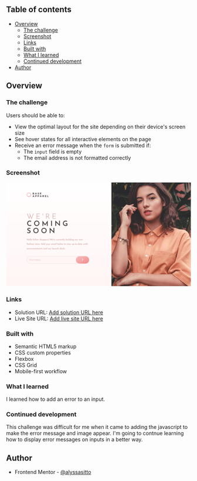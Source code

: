 ## Table of contents

- [Overview](#overview)
  - [The challenge](#the-challenge)
  - [Screenshot](#screenshot)
  - [Links](#links)
  - [Built with](#built-with)
  - [What I learned](#what-i-learned)
  - [Continued development](#continued-development)
- [Author](#author)

## Overview

### The challenge

Users should be able to:

- View the optimal layout for the site depending on their device's screen size
- See hover states for all interactive elements on the page
- Receive an error message when the `form` is submitted if:
  - The `input` field is empty
  - The email address is not formatted correctly

### Screenshot

![](images/base-apparel-ss.png)

### Links

- Solution URL: [Add solution URL here](https://github.com/alyssasitto/coming-soon-page-project)
- Live Site URL: [Add live site URL here](https://coming-soon-e880f6.netlify.app/)

### Built with

- Semantic HTML5 markup
- CSS custom properties
- Flexbox
- CSS Grid
- Mobile-first workflow

### What I learned

I learned how to add an error to an input.

### Continued development

This challenge was difficult for me when it came to adding the javascript to make the error message and image appear. I'm going to contnue learning how to display error messages on inputs in a better way.

## Author

- Frontend Mentor - [@alyssasitto](https://www.frontendmentor.io/profile/alyssasitto)
